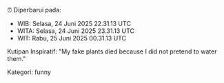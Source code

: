 ⏰ Diperbarui pada:
- WIB: Selasa, 24 Juni 2025 22.31.13 UTC
- WITA: Selasa, 24 Juni 2025 23.31.13 UTC
- WIT: Rabu, 25 Juni 2025 00.31.13 UTC

Kutipan Inspiratif:
"My fake plants died because I did not pretend to water them."


Kategori: funny

